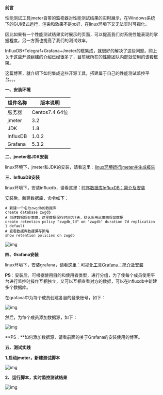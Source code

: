 **前言**

性能测试工具jmeter自带的监视器对性能测试结果的实时展示，在Windows系统下的GUI模式运行，渲染和效果不是太好，在linux环境下又无法实时可视化。

因此如果有一个性能测试结果实时展示的页面，可以提高我们对系统性能表现的掌握程度，另一方面也提高了我们的测试效率。

InfluxDB+Telegraf+Grafana+Jmeter的框集成，就很好的解决了这些问题。网上关于这些开源组建的介绍已经很多了，目前我所在的性能团队内部就使用的该套框架。

这篇博客，就介绍下如何集成这些开源工具，搭建属于自己的性能测试监控平台。。。

 

**一、安装环境**

| 组件名称 | 版本说明       |
| -------- | -------------- |
| 服务器   | Centos7.4 64位 |
| jmeter   | 3.2            |
| JDK      | 1.8            |
| InfluxDB | 1.0.2          |
| Grafana  | 5.3.2          |

 

**二、jmeter和JDK安装**

linux环境下，jmeter和JDK的安装，请看这里：[linux环境运行jmeter并生成报告](https://www.cnblogs.com/imyalost/p/9808079.html)

 

**三、InfluxDB安装**

linux环境下，安装influxdb，请看这里：[时序数据库InfluxDB：简介及安装](https://www.cnblogs.com/imyalost/p/9689209.html)

安装后，新建数据库，命令如下：

```
# 新建一个名为zwgdb的数据库
create database zwgdb
# 创建数据保存策略，这里数据保存时间为7天，默认采用此策略保留数据
create retention policy "zwgdb_7d" on "zwgdb" duration 7d replication 1 default
# 查看数据库数据保存策略
show retention policies on zwgdb
```

![img](https://img2018.cnblogs.com/blog/983980/201811/983980-20181103174029336-474968416.png)

 

**四、Grafana安装**

linux环境下，安装grafana，请看这里：[可视化工具Grafana：简介及安装](https://www.cnblogs.com/imyalost/p/9873641.html)

**PS**：安装后，可根据使用目的和使用者类型，进行分组，为了使每个成员使用平台进行监控时操作互相独立，又可以互相查看对方的数据，可以在influxdb中新建多个数据库。

在grafana中为每个成员创建各自的登录账号，如下：

![img](https://img2018.cnblogs.com/blog/983980/201811/983980-20181103174833081-1300710023.png)

然后，为每个成员添加数据源，如下：

![img](https://img2018.cnblogs.com/blog/983980/201811/983980-20181103175217785-280144578.png)

**PS：**如何添加数据源，请看前面的关于Grafana的安装使用的博客。

 

**五、测试实践**

**1.启动jmeter，新建测试脚本**

![img](https://img2018.cnblogs.com/blog/983980/201811/983980-20181103175519912-833189540.png)

**2、运行脚本，实时监控测试结果**

![img](https://img2018.cnblogs.com/blog/983980/201811/983980-20181103181847356-488906578.png)